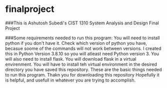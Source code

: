# finalproject
###This is Ashutosh Subedi's CIST 1310 System Analysis and Design Final Project

###Some requirements needed to run this program:
You will need to install python if you don't have it. Check which version of python you have, becasue soome of the commands will not work between versions. I created this in Python Version 3.8.10 so you will atleast need Python version 3. You will also need to install flask. You will download flask in a virtual envirenment. You will have to install teh virtual environment in the desired directory you have saved this repository. These are the basic things needed to run this program. Thakn you for downloading this repository Hopefully it is helpful, and usefull in whatever you are trying to accomplish.
